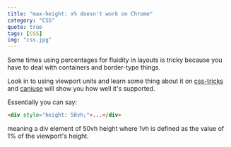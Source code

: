 ```yaml
---
title: "max-height: x% doesn't work on Chrome"
category: "CSS"
quote: true
tags: [CSS]
img: "css.jpg"
---
```

Some times using percentages for fluidity in layouts is tricky because you have to deal with containers and border-type things.

Look in to using viewport units and learn some thing about it on [css-tricks](https://css-tricks.com/viewport-sized-typography/) and [caniuse](https://caniuse.com/#search=viewport) will show you how well it's supported.

Essentially you can say:

```html
<div style="height: 50vh;">...</div>
```
meaning a div element of 50vh height where 1vh is defined as the value of 1% of the viewport's height.
